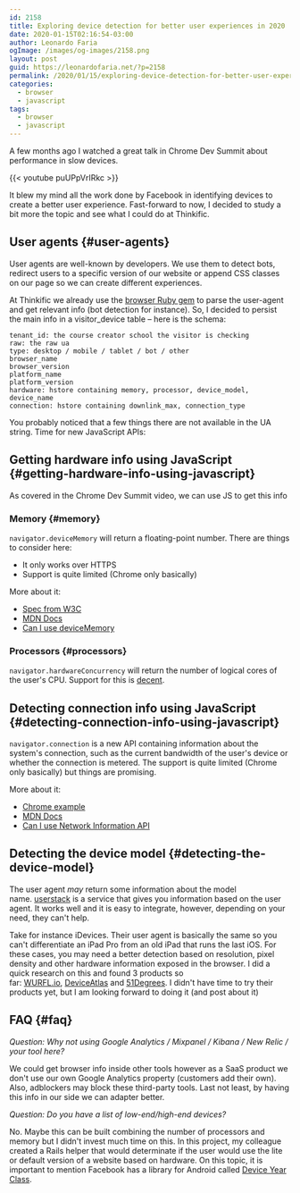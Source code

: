 ```yaml
---
id: 2158
title: Exploring device detection for better user experiences in 2020
date: 2020-01-15T02:16:54-03:00
author: Leonardo Faria
ogImage: /images/og-images/2158.png
layout: post
guid: https://leonardofaria.net/?p=2158
permalink: /2020/01/15/exploring-device-detection-for-better-user-experiences-in-2020/
categories:
  - browser
  - javascript
tags:
  - browser
  - javascript
---
```

A few months ago I watched a great talk in Chrome Dev Summit about performance in slow devices.

{{< youtube puUPpVrIRkc >}}

It blew my mind all the work done by Facebook in identifying devices to create a better user experience. Fast-forward to now, I decided to study a bit more the topic and see what I could do at Thinkific.

## User agents {#user-agents}

User agents are well-known by developers. We use them to detect bots, redirect users to a specific version of our website or append CSS classes on our page so we can create different experiences.

At Thinkific we already use the [browser Ruby gem](https://github.com/fnando/browser) to parse the user-agent and get relevant info (bot detection for instance). So, I decided to persist the main info in a visitor_device table – here is the schema:

```
tenant_id: the course creator school the visitor is checking
raw: the raw ua
type: desktop / mobile / tablet / bot / other
browser_name
browser_version
platform_name
platform_version
hardware: hstore containing memory, processor, device_model, device_name
connection: hstore containing downlink_max, connection_type
```

You probably noticed that a few things there are not available in the UA string. Time for new JavaScript APIs:

## Getting hardware info using JavaScript {#getting-hardware-info-using-javascript}

As covered in the Chrome Dev Summit video, we can use JS to get this info

### Memory {#memory}

`navigator.deviceMemory` will return a floating-point number. There are things to consider here:

  * It only works over HTTPS
  * Support is quite limited (Chrome only basically)

More about it:

  * [Spec from W3C](https://github.com/w3c/device-memory)
  * [MDN Docs](https://developer.mozilla.org/en-US/docs/Web/API/Navigator/deviceMemory)
  * [Can I use deviceMemory](https://caniuse.com/#feat=mdn-api_navigator_devicememory)

### Processors {#processors}

`navigator.hardwareConcurrency` will return the number of logical cores of the user's CPU. Support for this is [decent](https://caniuse.com/#feat=hardwareconcurrency).

## Detecting connection info using JavaScript {#detecting-connection-info-using-javascript}

`navigator.connection` is a new API containing information about the system's connection, such as the current bandwidth of the user's device or whether the connection is metered. The support is quite limited (Chrome only basically) but things are promising.

More about it:

  * [Chrome example](https://googlechrome.github.io/samples/network-information/)
  * [MDN Docs](https://developer.mozilla.org/en-US/docs/Web/API/Navigator/connection)
  * [Can I use Network Information API](https://caniuse.com/#feat=netinfo)

## Detecting the device model {#detecting-the-device-model}

The user agent _may_ return some information about the model name. [userstack](https://userstack.com/) is a service that gives you information based on the user agent. It works well and it is easy to integrate, however, depending on your need, they can't help.

Take for instance iDevices. Their user agent is basically the same so you can't differentiate an iPad Pro from an old iPad that runs the last iOS. For these cases, you may need a better detection based on resolution, pixel density and other hardware information exposed in the browser. I did a quick research on this and found 3 products so far: [WURFL.io](https://web.wurfl.io/#wurfl-js), [DeviceAtlas](https://deviceatlas.com/products/web) and [51Degrees](https://51degrees.com/). I didn't have time to try their products yet, but I am looking forward to doing it (and post about it)

## FAQ {#faq}

_Question: Why not using Google Analytics / Mixpanel / Kibana / New Relic / your tool here?_

We could get browser info inside other tools however as a SaaS product we don't use our own Google Analytics property (customers add their own). Also, adblockers may block these third-party tools. Last not least, by having this info in our side we can adapter better.

_Question: Do you have a list of low-end/high-end devices?_

No. Maybe this can be built combining the number of processors and memory but I didn't invest much time on this. In this project, my colleague created a Rails helper that would determinate if the user would use the lite or default version of a website based on hardware. On this topic, it is important to mention Facebook has a library for Android called [Device Year Class](https://github.com/facebook/device-year-class/).
